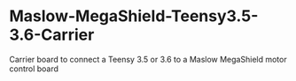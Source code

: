 # Maslow-MegaShield-Teensy3.5-3.6-Carrier
Carrier board to connect a Teensy 3.5 or 3.6 to a Maslow MegaShield motor control board
